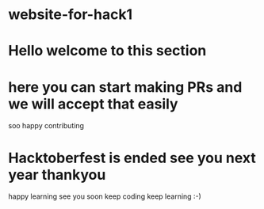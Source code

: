 # website-for-hack1

# Hello welcome to this section 
# here you can start making PRs and we will accept that easily 
soo happy contributing 
# Hacktoberfest is ended see you next year thankyou 

happy learning 
see you soon keep coding keep learning :-)
